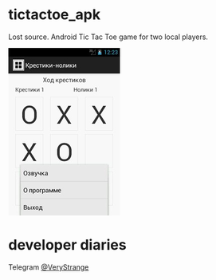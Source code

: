 # tictactoe_apk
Lost source. Android Tic Tac Toe game for two local players.

![tictactoe_screenshot](https://github.com/b1oki/tictactoe_apk/blob/master/tictactoe_screenshot.jpg?raw=true "tictactoe screenshot")

# developer diaries

Telegram [@VeryStrange](https://t.me/verystrange)
